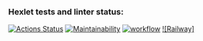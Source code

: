 ### Hexlet tests and linter status:
[![Actions Status](https://github.com/hakon22/frontend-project-12/workflows/hexlet-check/badge.svg)](https://github.com/hakon22/frontend-project-12/actions)
[![Maintainability](https://api.codeclimate.com/v1/badges/669047f4212497943c9f/maintainability)](https://codeclimate.com/github/hakon22/frontend-project-12/maintainability)
[![workflow](https://github.com/hakon22/frontend-project-12/actions/workflows/node.js.yml/badge.svg)](https://github.com/hakon22/frontend-project-12/actions)
[![Railway]](https://my-chat.up.railway.app/)